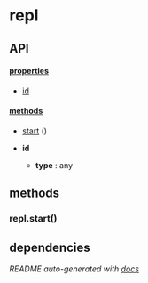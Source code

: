 # repl



## API

#### [properties](#repl-properties)

  - [id](#repl-properties-id)


#### [methods](#repl-methods)

  - [start](#repl-methods-start) ()




- **id** 

  - **type** : any


<a name="repl-methods"></a>

## methods

<a name="repl-methods-start"></a> 

### repl.start()


## dependencies 

*README auto-generated with [docs](https://github.com/bigcompany/resources/tree/master/docs)*